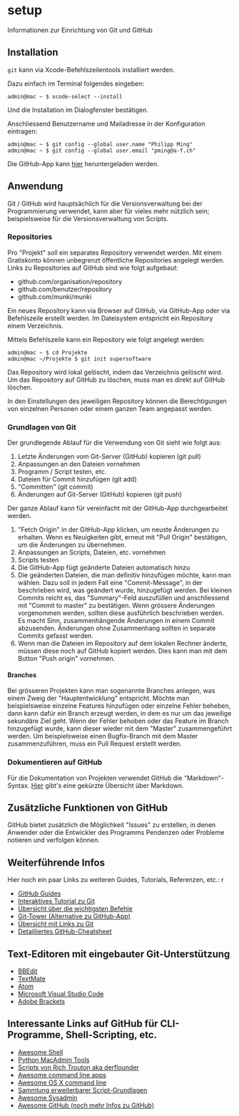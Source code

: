 # setup
Informationen zur Einrichtung von Git und GitHub

## Installation
`git` kann via Xcode-Befehlszeilentools installiert werden.

Dazu einfach im Terminal folgendes eingeben:

```shell
admin@mac ~ $ xcode-select --install
```

Und die Installation im Dialogfenster bestätigen.

Anschliessend Benutzername und Mailadresse in der Konfiguration eintragen:

```shell
admin@mac ~ $ git config --global user.name "Philipp Ming"
admin@mac ~ $ git config --global user.email "pming@a-f.ch"
```

Die GitHub-App kann [hier](https://desktop.github.com) heruntergeladen werden.

## Anwendung
Git / GitHub wird hauptsächlich für die Versionsverwaltung bei der Programmierung verwendet, kann aber für vieles mehr nützlich sein; beispielsweise für die Versionsverwaltung von Scripts.

### Repositories
Pro "Projekt" soll ein separates Repository verwendet werden. Mit einem Gratiskonto können unbegrenzt öffentliche Repositories angelegt werden.
Links zu Repositories auf GitHub sind wie folgt aufgebaut:

* github.com/organisation/repository
* github.com/benutzer/repository
* github.com/munki/munki

Ein neues Repository kann via Browser auf GitHub, via GitHub-App oder via Befehlszeile erstellt werden. Im Dateisystem entspricht ein Repository einem Verzeichnis.

Mittels Befehlszeile kann ein Repository wie folgt angelegt werden:

```shell
admin@mac ~ $ cd Projekte
admin@mac ~/Projekte $ git init supersoftware
```

Das Repository wird lokal gelöscht, indem das Verzeichnis gelöscht wird.
Um das Repository auf GitHub zu löschen, muss man es direkt auf GitHub löschen.

In den Einstellungen des jeweiligen Repository können die Berechtigungen von einzelnen Personen oder einem ganzen Team angepasst werden.

### Grundlagen von Git
Der grundlegende Ablauf für die Verwendung von Git sieht wie folgt aus:

1. Letzte Änderungen vom Git-Server (GitHub) kopieren (git pull)
2. Anpassungen an den Dateien vornehmen
3. Programm / Script testen, etc.
4. Dateien für Commit hinzufügen (git add)
5. "Committen" (git commit)
6. Änderungen auf Git-Server (GitHub) kopieren (git push)

Der ganze Ablauf kann für vereinfacht mit der GitHub-App durchgearbeitet werden.

1. "Fetch Origin" in der GitHub-App klicken, um neuste Änderungen zu erhalten. Wenn es Neuigkeiten gibt, erneut mit "Pull Origin" bestätigen, um die Änderungen zu übernehmen.
2. Anpassungen an Scripts, Dateien, etc. vornehmen
3. Scripts testen
4. Die GitHub-App fügt geänderte Dateien automatisch hinzu
5. Die geänderten Dateien, die man definitiv hinzufügen möchte, kann man wählen. Dazu soll in jedem Fall eine "Commit-Message", in der beschrieben wird, was geändert wurde, hinzugefügt werden. Bei kleinen Commits reicht es, das "Summary"-Feld auszufüllen und anschliessend mit "Commit to master" zu bestätigen. Wenn grössere Änderungen vorgenommen werden, sollten diese ausführlich beschrieben werden. Es macht Sinn, zusammenhängende Änderungen in einem Commit abzusenden. Änderungen ohne Zusammenhang sollten in separate Commits gefasst werden.
6. Wenn man die Dateien im Repository auf dem lokalen Rechner änderte, müssen diese noch auf GitHub kopiert werden. Dies kann man mit dem Button "Push origin" vornehmen.

#### Branches
Bei grösseren Projekten kann man sogenannte Branches anlegen, was einem Zweig der "Hauptentwicklung" entspricht. Möchte man beispielsweise einzelne Features hinzufügen oder einzelne Fehler beheben, dann kann dafür ein Branch erzeugt werden, in dem es nur um das jeweilige sekundäre Ziel geht. Wenn der Fehler behoben oder das Feature im Branch hinzugefügt wurde, kann dieser wieder mit dem "Master" zusammengeführt werden.
Um beispielsweise einen Bugfix-Branch mit dem Master zusammenzuführen, muss ein Pull Request erstellt werden.

### Dokumentieren auf GitHub
Für die Dokumentation von Projekten verwendet GitHub die "Markdown"-Syntax.
[Hier](http://texwelt.de/wissen/markdown_help/) gibt's eine gekürzte Übersicht über Markdown.

## Zusätzliche Funktionen von GitHub
GitHub bietet zusätzlich die Möglichkeit "Issues" zu erstellen, in denen Anwender oder die Entwickler des Programms Pendenzen oder Probleme notieren und verfolgen können.

## Weiterführende Infos
Hier noch ein paar Links zu weiteren Guides, Tutorials, Referenzen, etc.:
r

* [GitHub Guides](https://guides.github.com)
* [Interaktives Tutorial zu Git](https://try.github.io/levels/1/challenges/1)
* [Übersicht über die wichtigsten Befehle](https://rogerdudler.github.io/git-guide/index.de.html)
* [Git-Tower (Alternative zu GitHub-App)](https://www.git-tower.com/mac/)
* [Übersicht mit Links zu Git](https://stefanimhoff.de/2009/einstieg-in-git-als-versionskontrollsystem/)
* [Detailliertes GitHub-Cheatsheet](https://github.com/tiimgreen/github-cheat-sheet)

## Text-Editoren mit eingebauter Git-Unterstützung

* [BBEdit](http://www.barebones.com/products/bbedit/)
* [TextMate](http://macromates.com)
* [Atom](https://atom.io)
* [Microsoft Visual Studio Code](https://code.visualstudio.com)
* [Adobe Brackets](http://brackets.io)

## Interessante Links auf GitHub für CLI-Programme, Shell-Scripting, etc.

* [Awesome Shell](https://github.com/alebcay/awesome-shell)
* [Python MacAdmin Tools](https://github.com/timsutton/python-macadmin-tools)
* [Scripts von Rich Trouton aka derflounder](https://github.com/rtrouton/rtrouton_scripts/tree/master/rtrouton_scripts)
* [Awesome command line apps](https://github.com/herrbischoff/awesome-command-line-apps)
* [Awesome OS X command line](https://github.com/herrbischoff/awesome-osx-command-line)
* [Sammlung erweiterbarer Script-Grundlagen](https://github.com/jmcantrell/bashful)
* [Awesome Sysadmin](https://github.com/n1trux/awesome-sysadmin)
* [Awesome GitHub (noch mehr Infos zu GitHub)](https://github.com/phillipadsmith/awesome-github)
